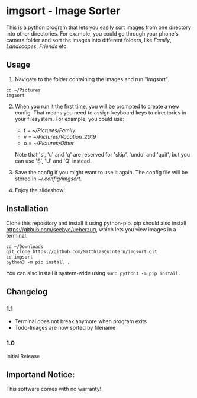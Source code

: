 # imgsort - Image Sorter
This is a python program that lets you easily sort images from one directory into other directories.
For example, you could go through your phone's camera folder and sort the images into different folders, like *Family*, *Landscapes*, *Friends* etc.

## Usage
1. Navigate to the folder containing the images and run "imgsort". 
```shell
cd ~/Pictures
imgsort
```
2. When you run it the first time, you will be prompted to create a new config. That means you need to assign keyboard keys to directories in your filesystem.
    For example, you could use:
    - f = *~/Pictures/Family*
    - v = *~/Pictures/Vacation_2019*
    - o = *~/Pictures/Other*

    Note that 's', 'u' and 'q' are reserved for 'skip', 'undo' and 'quit', but you can use 'S', 'U' and 'Q' instead.
3. Save the config if you might want to use it again. The config file will be stored in *~/.config/imgsort*.
4. Enjoy the slideshow!

## Installation
Clone this repository and install it using python-pip.
pip should also install https://github.com/seebye/ueberzug, which lets you view images in a terminal.
```shell
cd ~/Downloads
git clone https://github.com/MatthiasQuintern/imgsort.git
cd imgsort
python3 -m pip install .
```
You can also install it system-wide using `sudo python3 -m pip install.`

## Changelog
### 1.1
- Terminal does not break anymore when program exits
- Todo-Images are now sorted by filename

### 1.0
Initial Release

## Importand Notice:
This software comes with no warranty!
